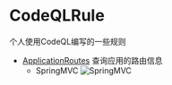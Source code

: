# CodeQLRule
个人使用CodeQL编写的一些规则

* [ApplicationRoutes](https://github.com/ice-doom/CodeQLRule/tree/main/ApplicationRoutes) 查询应用的路由信息
  * SpringMVC
  ![SpringMVC](https://user-images.githubusercontent.com/25363717/160372489-33bd5928-9d4a-4e6d-a42f-74aec3e24e0d.png)



